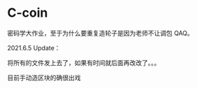 # C-coin
密码学大作业，至于为什么要重复造轮子是因为老师不让调包 QAQ。

2021.6.5 Update：

将所有的文件发上去了，如果有时间就后面再改改了。。。

目前手动造区块的确很出戏
